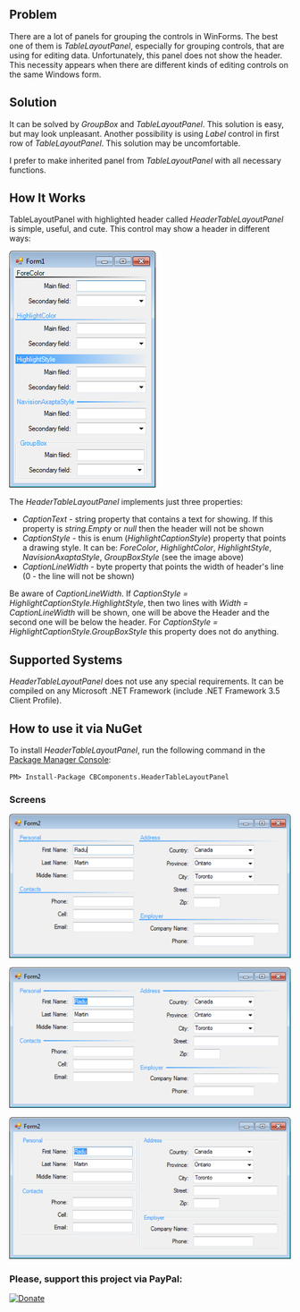 ## Problem

There are a lot of panels for grouping the controls in WinForms. The best one of them is _TableLayoutPanel_, especially for grouping controls, that are using for editing data. Unfortunately, this panel does not show the header. This necessity appears when there are different kinds of editing controls on the same Windows form.

## Solution

It can be solved by _GroupBox_ and _TableLayoutPanel_. This solution is easy, but may look unpleasant. Another possibility is using _Label_ control in first row of _TableLayoutPanel_. This solution may be uncomfortable.

I prefer to make inherited panel from _TableLayoutPanel_ with all necessary functions.

## How It Works

TableLayoutPanel with highlighted header called _HeaderTableLayoutPanel_ is simple, useful, and cute. This control may show a header in different ways:

![alt tag](Media/img_01.png "")

The _HeaderTableLayoutPanel_ implements just three properties:
- _CaptionText_ - string property that contains a text for showing. If this property is _string.Empty_ or _null_ then the header will not be shown
- _CaptionStyle_ - this is enum (_HighlightCaptionStyle_) property that points a drawing style. It can be: _ForeColor_, _HighlightColor_, _HighlightStyle_, _NavisionAxaptaStyle_, _GroupBoxStyle_ (see the image above)
- _CaptionLineWidth_ - byte property that points the width of header's line (0 - the line will not be shown)

Be aware of _CaptionLineWidth_. If _CaptionStyle = HighlightCaptionStyle.HighlightStyle_, then two lines with _Width = CaptionLineWidth_ will be shown, one will be above the Header and the second one will be below the header. For _CaptionStyle = HighlightCaptionStyle.GroupBoxStyle_ this property does not do anything. 

## Supported Systems

_HeaderTableLayoutPanel_ does not use any special requirements. It can be compiled on any Microsoft .NET Framework (include .NET Framework 3.5 Client Profile).

## How to use it via NuGet

To install _HeaderTableLayoutPanel_, run the following command in the [Package Manager Console](https://www.nuget.org/packages/CBComponents.HeaderTableLayoutPanel):
```
PM> Install-Package CBComponents.HeaderTableLayoutPanel 
```

### Screens

![alt tag](Media/img_02.png "")

![alt tag](Media/img_03.png "")

![alt tag](Media/img_04.png "")

### Please, support this project via PayPal:

[![Donate](https://www.paypalobjects.com/en_US/i/btn/btn_donateCC_LG.gif)](https://www.paypal.com/cgi-bin/webscr?cmd=_s-xclick&hosted_button_id=YQZ44S5HX5NQL)
